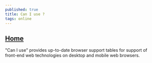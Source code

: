 ```yaml
---
published: true
title: Can I use ?
tags: online
---
```

## [Home](https://caniuse.com/#)

"Can I use" provides up-to-date browser support tables for support of front-end web technologies on desktop and mobile web browsers.

